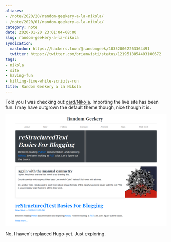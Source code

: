 ```yaml
---
aliases:
- /note/2020/20/random-geekery-a-la-nikola/
- /note/2020/01/random-geekery-a-la-nikola/
category: note
date: 2020-01-20 23:01:04-08:00
slug: random-geekery-a-la-nikola
syndication:
  mastodon: https://hackers.town/@randomgeek/103520062263364491
  twitter: https://twitter.com/brianwisti/status/1219518854403100672
tags:
- nikola
- site
- having-fun
- killing-time-while-scripts-run
title: Random Geekery a la Nikola
---
```


Told you I was checking out [card/Nikola](../../../card/Nikola.md). Importing the live site has been fun. I may have outgrown the default theme though, nice though it is.

![attachments/img/2020/cover-2020-01-20.png](../../../attachments/img/2020/cover-2020-01-20.png)

No, I haven’t replaced Hugo yet. Just exploring.

